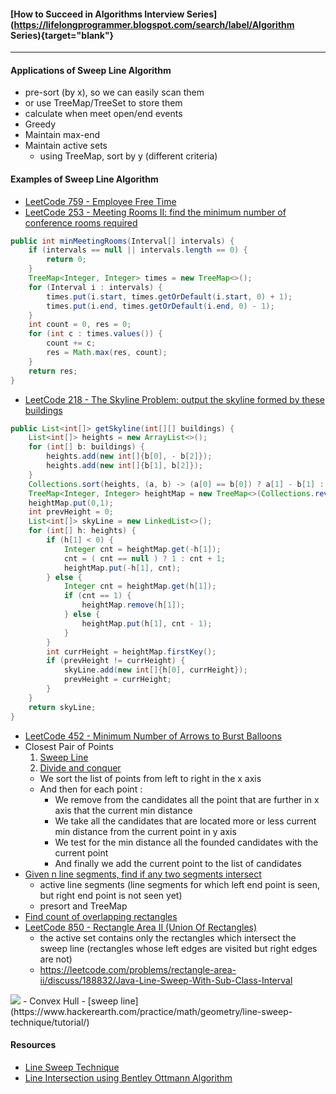 #### [How to Succeed in Algorithms Interview Series](https://lifelongprogrammer.blogspot.com/search/label/Algorithm Series){target="blank"}
<script src="/feeds/posts/default/-/Algorithm Series?orderby=updated&amp;alt=json-in-script&amp;callback=series&amp;max-results=20"></script>

---

#### Applications of Sweep Line Algorithm
- pre-sort (by x), so we can easily scan them
- or use TreeMap/TreeSet to store them
- calculate when meet open/end events
- Greedy
- Maintain max-end
- Maintain active sets
  - using TreeMap, sort by y (different criteria)

#### Examples of Sweep Line Algorithm
- [LeetCode 759 - Employee Free Time](https://zxi.mytechroad.com/blog/geometry/leetcode-759-employee-free-time/)
- [LeetCode 253 - Meeting Rooms II: find the minimum number of conference rooms required](https://www.jiuzhang.com/solutions/meeting-rooms-ii/)
```java
public int minMeetingRooms(Interval[] intervals) {
    if (intervals == null || intervals.length == 0) {
        return 0;
    }
    TreeMap<Integer, Integer> times = new TreeMap<>();
    for (Interval i : intervals) {
        times.put(i.start, times.getOrDefault(i.start, 0) + 1);
        times.put(i.end, times.getOrDefault(i.end, 0) - 1);
    }
    int count = 0, res = 0;
    for (int c : times.values()) {
        count += c;
        res = Math.max(res, count);
    }
    return res;
}
```
- [LeetCode 218 - The Skyline Problem: output the skyline formed by these buildings](https://codesolutiony.wordpress.com/2015/06/01/leetcode-the-skyline-problem-lintcode-building-outline/)
```java
public List<int[]> getSkyline(int[][] buildings) {
    List<int[]> heights = new ArrayList<>();
    for (int[] b: buildings) {
        heights.add(new int[]{b[0], - b[2]});
        heights.add(new int[]{b[1], b[2]});
    }
    Collections.sort(heights, (a, b) -> (a[0] == b[0]) ? a[1] - b[1] : a[0] - b[0]);
    TreeMap<Integer, Integer> heightMap = new TreeMap<>(Collections.reverseOrder());
    heightMap.put(0,1);
    int prevHeight = 0;
    List<int[]> skyLine = new LinkedList<>();
    for (int[] h: heights) {
        if (h[1] < 0) {
            Integer cnt = heightMap.get(-h[1]);
            cnt = ( cnt == null ) ? 1 : cnt + 1;
            heightMap.put(-h[1], cnt);
        } else {
            Integer cnt = heightMap.get(h[1]);
            if (cnt == 1) {
                heightMap.remove(h[1]);
            } else {
                heightMap.put(h[1], cnt - 1);
            }
        }
        int currHeight = heightMap.firstKey();
        if (prevHeight != currHeight) {
            skyLine.add(new int[]{h[0], currHeight});
            prevHeight = currHeight;
        }
    }
    return skyLine;
}
```
- [LeetCode 452 - Minimum Number of Arrows to Burst Balloons](https://leetcode.com/problems/minimum-number-of-arrows-to-burst-balloons/discuss/93703/Share-my-explained-Greedy-solution)
- Closest Pair of Points
  1. [Sweep Line](https://baptiste-wicht.com/posts/2010/04/closest-pair-of-point-plane-sweep-algorithm.html)
  2. [Divide and conquer](https://www.geeksforgeeks.org/closest-pair-of-points-using-divide-and-conquer-algorithm/)
  - We sort the list of points from left to right in the x axis
  - And then for each point :
    - We remove from the candidates all the point that are further in x axis that the current min distance
    - We take all the candidates that are located more or less current min distance from the current point in y axis
    - We test for the min distance all the founded candidates with the current point
    - And finally we add the current point to the list of candidates
- [Given n line segments, find if any two segments intersect](https://www.geeksforgeeks.org/given-a-set-of-line-segments-find-if-any-two-segments-intersect/)
  - active line segments (line segments for which left end point is seen, but right end point is not seen yet)
  - presort and TreeMap
- [Find count of overlapping rectangles](https://algs4.cs.princeton.edu/93intersection/IntervalIntersection.java.html)
- [LeetCode 850 - Rectangle Area II (Union Of Rectangles)](https://leetcode.com/articles/rectangle-area-ii/)
  - the active set contains only the rectangles which intersect the sweep line (rectangles whose left edges are visited but right edges are not)
  - <https://leetcode.com/problems/rectangle-area-ii/discuss/188832/Java-Line-Sweep-With-Sub-Class-Interval>
<img src='https://4.bp.blogspot.com/-hOf0MXmfv3U/XEAe3jD7hXI/AAAAAAAAUIU/taI2jjI2x0YixHshtKfyS6-ayXp9bWnnACLcBGAs/s640/12153052-27995daa57e94349a42362435b3d975c.jpg' />
- Convex Hull
  - [sweep line](https://www.hackerearth.com/practice/math/geometry/line-sweep-technique/tutorial/)

#### Resources
- [Line Sweep Technique](https://www.hackerearth.com/practice/math/geometry/line-sweep-technique/tutorial/)
- [Line Intersection using Bentley Ottmann Algorithm](https://www.hackerearth.com/practice/math/geometry/line-intersection-using-bentley-ottmann-algorithm/tutorial/)
